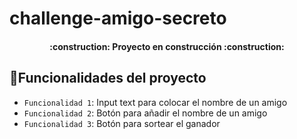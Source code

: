 # challenge-amigo-secreto
<h4 align="center">
:construction: Proyecto en construcción :construction:
</h4>

## :hammer:Funcionalidades del proyecto

- `Funcionalidad 1`: Input text para colocar el nombre de un amigo
- `Funcionalidad 2`: Botón para añadir el nombre de un amigo
- `Funcionalidad 3`: Botón para sortear el ganador
